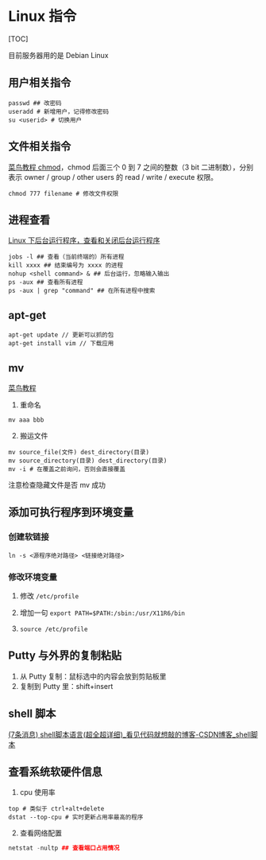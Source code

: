 # Linux 指令

[TOC]

目前服务器用的是 Debian Linux

## 用户相关指令

```shell
passwd ## 改密码
useradd # 新增用户，记得修改密码
su <userid> # 切换用户
```

## 文件相关指令

[菜鸟教程 chmod](https://www.runoob.com/linux/linux-comm-chmod.html)，chmod 后面三个 0 到 7 之间的整数（3
 bit 二进制数），分别表示 owner / group / other users 的 read / write / execute 权限。

```shell
chmod 777 filename # 修改文件权限
```

## 进程查看

[Linux 下后台运行程序，查看和关闭后台运行程序](https://blog.csdn.net/u013846293/article/details/74003051)

```shell
jobs -l ## 查看（当前终端的）所有进程
kill xxxx ## 结束编号为 xxxx 的进程
nohup <shell command> & ## 后台运行，忽略输入输出
ps -aux ## 查看所有进程
ps -aux | grep "command" ## 在所有进程中搜索
```

## apt-get

```shell
apt-get update // 更新可以抓的包
apt-get install vim // 下载应用
```

## mv

[菜鸟教程](https://www.runoob.com/linux/linux-comm-mv.html)

1. 重命名

```shell
mv aaa bbb
```

2. 搬运文件

```shell
mv source_file(文件) dest_directory(目录)
mv source_directory(目录) dest_directory(目录)
mv -i # 在覆盖之前询问，否则会直接覆盖
```

注意检查隐藏文件是否 mv 成功

## 添加可执行程序到环境变量

### 创建软链接

`ln -s <源程序绝对路径> <链接绝对路径>`

### 修改环境变量

1. 修改 `/etc/profile`

2. 增加一句 `export PATH=$PATH:/sbin:/usr/X11R6/bin`

3. `source /etc/profile`

## Putty 与外界的复制粘贴

1. 从 Putty 复制：鼠标选中的内容会放到剪贴板里
2. 复制到 Putty 里：shift+insert

## shell 脚本

[(7条消息) shell脚本语言(超全超详细)_看见代码就想敲的博客-CSDN博客_shell脚本](https://blog.csdn.net/weixin_43288201/article/details/105643692)

## 查看系统软硬件信息

1. cpu 使用率

```shell
top # 类似于 ctrl+alt+delete
dstat --top-cpu # 实时更新占用率最高的程序
```

2. 查看网络配置

```cpp
netstat -nultp ## 查看端口占用情况
```